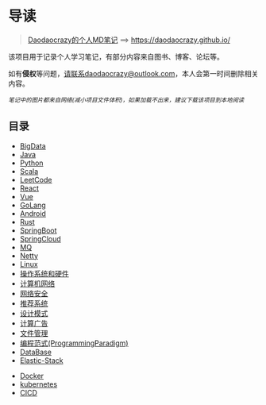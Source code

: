 #  导读

> [Daodaocrazy的个人MD笔记](https://daodaocrazy.github.io/) ==> https://daodaocrazy.github.io/

该项目用于记录个人学习笔记，有部分内容来自图书、博客、论坛等。

如有**侵权**等问题，请联系daodaocrazy@outlook.com，本人会第一时间删除相关内容。

*<small>笔记中的图片都来自网络(减小项目文件体积)，如果加载不出来，建议下载该项目到本地阅读</small>*

## 目录

* [BigData](https://daodaocrazy.github.io/daodaocrazy.github.io/#/study/BigData/README.md)
* [Java](https://daodaocrazy.github.io/daodaocrazy.github.io/#/study/Java/README.md)
* [Python](https://daodaocrazy.github.io/daodaocrazy.github.io/#/study/Python/README.md)
* [Scala](https://daodaocrazy.github.io/daodaocrazy.github.io/#/study/Scala/README.md)
* [LeetCode](https://daodaocrazy.github.io/daodaocrazy.github.io/#/study/LeetCode_Study/README.md)
* [React](https://daodaocrazy.github.io/daodaocrazy.github.io/#/study/React/README.md)
* [Vue](https://daodaocrazy.github.io/daodaocrazy.github.io/#/study/Vue/README.md)
* [GoLang](https://daodaocrazy.github.io/daodaocrazy.github.io/#/study/GoLang/README.md)
* [Android](https://daodaocrazy.github.io/daodaocrazy.github.io/#/study/Android/README.md)
* [Rust](https://daodaocrazy.github.io/daodaocrazy.github.io/#/study/Rust/README.md)
* [SpringBoot](https://daodaocrazy.github.io/daodaocrazy.github.io/#/study/SpringBoot/README.md)
* [SpringCloud](https://daodaocrazy.github.io/daodaocrazy.github.io/#/study/SpringCloud/README.md)
* [MQ](https://daodaocrazy.github.io/daodaocrazy.github.io/#/study/MQ/README.md)
* [Netty](https://daodaocrazy.github.io/daodaocrazy.github.io/#/study/Netty/README.md)
* [Linux](https://daodaocrazy.github.io/daodaocrazy.github.io/#/study/Linux/README.md)
* [操作系统和硬件](https://daodaocrazy.github.io/daodaocrazy.github.io/#/study/操作系统和硬件/README)
* [计算机网络](https://daodaocrazy.github.io/daodaocrazy.github.io/#/study/计算机网络/README.md)
* [网络安全](https://daodaocrazy.github.io/daodaocrazy.github.io/#/study/网络安全/README.md)
* [推荐系统](https://daodaocrazy.github.io/daodaocrazy.github.io/#/study/推荐系统/README.md)
* [设计模式](https://daodaocrazy.github.io/daodaocrazy.github.io/#/study/设计模式/README.md)
* [计算广告](https://daodaocrazy.github.io/daodaocrazy.github.io/#/study/计算广告/README.md)
* [文件管理](https://daodaocrazy.github.io/daodaocrazy.github.io/#/study/文件管理/README.md)
* [编程范式(ProgrammingParadigm)](https://daodaocrazy.github.io/daodaocrazy.github.io/#/study/编程范式(ProgrammingParadigm)/README.md)
* [DataBase](https://daodaocrazy.github.io/daodaocrazy.github.io/#/study/DataBase/README.md)
* [Elastic-Stack](https://daodaocrazy.github.io/daodaocrazy.github.io/#/study/Elastic-Stack/README.md)

+ [Docker](https://daodaocrazy.github.io/daodaocrazy.github.io/#/study/Docker/README.md)
+ [kubernetes](https://daodaocrazy.github.io/daodaocrazy.github.io/#/study/kubernetes/README.md)
+ [CICD](https://daodaocrazy.github.io/daodaocrazy.github.io/#/study/CICD/README.md)